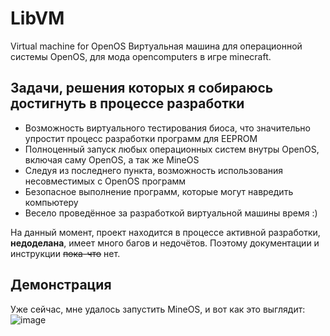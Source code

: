 # LibVM
Virtual machine for OpenOS 
Виртуальная машина для операционной системы OpenOS, для мода opencomputers в игре minecraft.

## Задачи, решения которых я собираюсь достигнуть в процессе разработки
* Возможность виртуального тестирования биоса, что значительно упростит процесс разработки программ для EEPROM
* Полноценный запуск любых операционных систем внутры OpenOS, включая саму OpenOS, а так же MineOS
* Следуя из последнего пункта, возможность использования несовместимых с OpenOS программ
* Безопасное выполнение программ, которые могут навредить компьютеру
* Весело проведённое за разработкой виртуальной машины время :)

На данный момент, проект находится в процессе активной разработки, **недоделана**, имеет много багов и недочётов. Поэтому документации и инструкции ~~пока-что~~ нет.

## Демонстрация
Уже сейчас, мне удалось запустить MineOS, и вот как это выглядит:
![image](https://user-images.githubusercontent.com/33802666/190020661-519f5d3f-d4b6-4e6c-9e30-6c3513b8ddcb.png)
